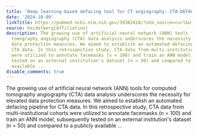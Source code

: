 ```yaml
---
title: 'Deep learning-based defacing tool for CT angiography: CTA-DEFACE'
date: '2024-10-09'
linkTitle: https://pubmed.ncbi.nlm.nih.gov/39382818/?utm_source=curl&utm_medium=rss&utm_campaign=pubmed-2&utm_content=1FakS-2QOkCT8HsMOQP1bCRQ4YzyumYOmxmF0moLsQ3dFB1E9V&fc=20220326224207&ff=20241010184200&v=2.18.0.post9+e462414
source: heidelberg[Affiliation]
description: The growing use of artificial neural network (ANN) tools for computed
  tomography angiography (CTA) data analysis underscores the necessity for elevated
  data protection measures. We aimed to establish an automated defacing pipeline for
  CTA data. In this retrospective study, CTA data from multi-institutional cohorts
  were utilized to annotate facemasks (n = 100) and train an ANN model, subsequently
  tested on an external institution's dataset (n = 50) and compared to a publicly
  available ...
disable_comments: true
---
```

The growing use of artificial neural network (ANN) tools for computed tomography angiography (CTA) data analysis underscores the necessity for elevated data protection measures. We aimed to establish an automated defacing pipeline for CTA data. In this retrospective study, CTA data from multi-institutional cohorts were utilized to annotate facemasks (n = 100) and train an ANN model, subsequently tested on an external institution's dataset (n = 50) and compared to a publicly available ...
